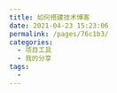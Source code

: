 ```yaml
---
title: 如何搭建技术博客
date: 2021-04-23 15:23:06
permalink: /pages/76c1b3/
categories:
  - 项目工具
  - 我的分享
tags:
  -
---
```

